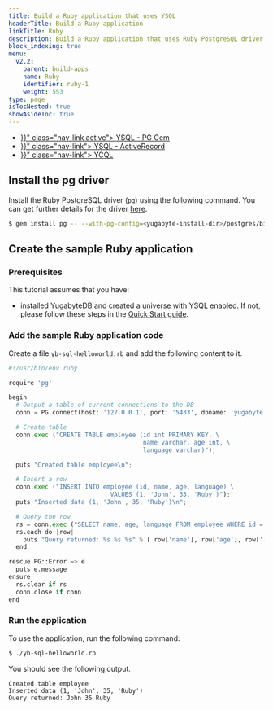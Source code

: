 ```yaml
---
title: Build a Ruby application that uses YSQL
headerTitle: Build a Ruby application
linkTitle: Ruby
description: Build a Ruby application that uses Ruby PostgreSQL driver and YSQL.
block_indexing: true
menu:
  v2.2:
    parent: build-apps
    name: Ruby
    identifier: ruby-1
    weight: 553
type: page
isTocNested: true
showAsideToc: true
---
```


<ul class="nav nav-tabs-alt nav-tabs-yb">
  <li >
    <a href="{{< relref "./ysql-pg.md" >}}" class="nav-link active">
      <i class="icon-postgres" aria-hidden="true"></i>
      YSQL - PG Gem
    </a>
  </li>
  <li >
    <a href="{{< relref "./ysql-rails-activerecord.md" >}}" class="nav-link">
      <i class="icon-postgres" aria-hidden="true"></i>
      YSQL - ActiveRecord
    </a>
  </li>
  <li>
    <a href="{{< relref "./ycql.md" >}}" class="nav-link">
      <i class="icon-cassandra" aria-hidden="true"></i>
      YCQL
    </a>
  </li>
</ul>

## Install the pg driver

Install the Ruby PostgreSQL driver (`pg`) using the following command. You can get further details for the driver [here](https://bitbucket.org/ged/ruby-pg/wiki/Home).

```sh
$ gem install pg -- --with-pg-config=<yugabyte-install-dir>/postgres/bin/pg_config
```

## Create the sample Ruby application

### Prerequisites

This tutorial assumes that you have:

- installed YugabyteDB and created a universe with YSQL enabled. If not, please follow these steps in the [Quick Start guide](../../../../quick-start/explore-ysql//).

### Add the sample Ruby application code

Create a file `yb-sql-helloworld.rb` and add the following content to it.

```python
#!/usr/bin/env ruby

require 'pg'

begin
  # Output a table of current connections to the DB
  conn = PG.connect(host: '127.0.0.1', port: '5433', dbname: 'yugabyte', user: 'yugabyte', password: 'yugabyte')

  # Create table
  conn.exec ("CREATE TABLE employee (id int PRIMARY KEY, \
                                     name varchar, age int, \
                                     language varchar)");

  puts "Created table employee\n";

  # Insert a row
  conn.exec ("INSERT INTO employee (id, name, age, language) \
                            VALUES (1, 'John', 35, 'Ruby')");
  puts "Inserted data (1, 'John', 35, 'Ruby')\n";

  # Query the row
  rs = conn.exec ("SELECT name, age, language FROM employee WHERE id = 1");
  rs.each do |row|
    puts "Query returned: %s %s %s" % [ row['name'], row['age'], row['language'] ]
  end

rescue PG::Error => e
  puts e.message
ensure
  rs.clear if rs
  conn.close if conn
end
```

### Run the application

To use the application, run the following command:

```sh
$ ./yb-sql-helloworld.rb
```

You should see the following output.

```
Created table employee
Inserted data (1, 'John', 35, 'Ruby')
Query returned: John 35 Ruby
```
